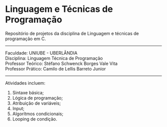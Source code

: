 # Linguagem e Técnicas de Programação
Repositório de projetos da disciplina de Linguagem e técnicas de programação em C.<br/>
***
Faculdade: UNIUBE - UBERLÂNDIA<br/>
Disciplina: Linguagem Técnica de Programação<br/>
Professor Teórico: Stéfano Schwenck Borges Vale Vita<br/>
Professor Prático: Camilo de Lellis Barreto Junior<br/>
***
Atividades incluem:
  1. Sintaxe básica;
  2. Lógica de programação;
  3. Atribuição de variáveis;
  4. Input;
  5. Algorítmos condicionais;
  6. Looping de condição.
